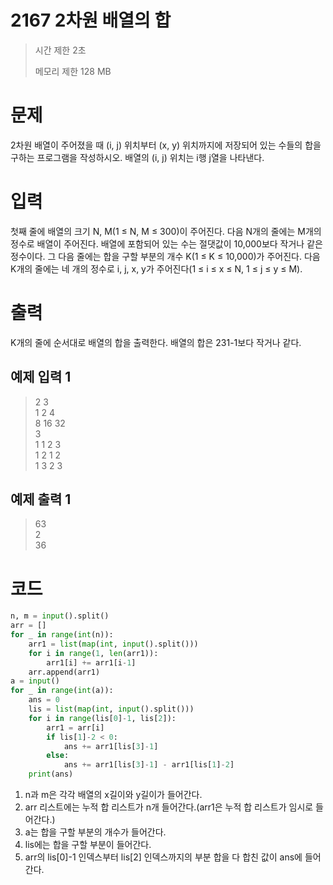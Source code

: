 2167 2차원 배열의 합
=============

> 시간 제한 2초
> 
> 메모리 제한 128 MB

# 문제
2차원 배열이 주어졌을 때 (i, j) 위치부터 (x, y) 위치까지에 저장되어 있는 수들의 합을 구하는 프로그램을 작성하시오. 배열의 (i, j) 위치는 i행 j열을 나타낸다.

# 입력
첫째 줄에 배열의 크기 N, M(1 ≤ N, M ≤ 300)이 주어진다. 다음 N개의 줄에는 M개의 정수로 배열이 주어진다. 배열에 포함되어 있는 수는 절댓값이 10,000보다 작거나 같은 정수이다. 그 다음 줄에는 합을 구할 부분의 개수 K(1 ≤ K ≤ 10,000)가 주어진다. 다음 K개의 줄에는 네 개의 정수로 i, j, x, y가 주어진다(1 ≤ i ≤ x ≤ N, 1 ≤ j ≤ y ≤ M).

# 출력
K개의 줄에 순서대로 배열의 합을 출력한다. 배열의 합은 231-1보다 작거나 같다.

## 예제 입력 1 
> 2 3       
> 1 2 4     
> 8 16 32       
> 3     
> 1 1 2 3    
> 1 2 1 2    
> 1 3 2 3 

## 예제 출력 1 
> 63    
> 2     
> 36       

# 코드
```python
n, m = input().split()
arr = []
for _ in range(int(n)):
    arr1 = list(map(int, input().split()))
    for i in range(1, len(arr1)):
        arr1[i] += arr1[i-1]
    arr.append(arr1)
a = input()
for _ in range(int(a)):
    ans = 0
    lis = list(map(int, input().split()))
    for i in range(lis[0]-1, lis[2]):
        arr1 = arr[i]
        if lis[1]-2 < 0:
            ans += arr1[lis[3]-1]
        else:
            ans += arr1[lis[3]-1] - arr1[lis[1]-2]
    print(ans)
```

1. n과 m은 각각 배열의 x길이와 y길이가 들어간다.
2. arr 리스트에는 누적 합 리스트가 n개 들어간다.(arr1은 누적 합 리스트가 임시로 들어간다.)
3. a는 합을 구할 부분의 개수가 들어간다.
4. lis에는 합을 구할 부분이 들어간다.
5. arr의 lis[0]-1 인덱스부터 lis[2] 인덱스까지의 부분 합을 다 합친 값이 ans에 들어간다.